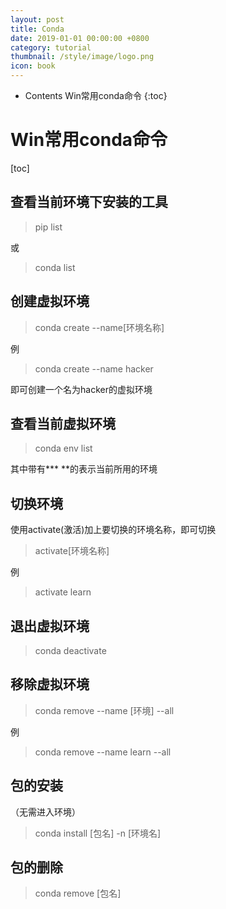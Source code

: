 ```yaml
---
layout: post
title: Conda
date: 2019-01-01 00:00:00 +0800
category: tutorial
thumbnail: /style/image/logo.png
icon: book
---
```


* Contents 
Win常用conda命令
{:toc}


# Win常用conda命令

[toc]

## 查看当前环境下安装的工具

> pip list

或

> conda list



## 创建虚拟环境

> conda create --name[环境名称]

例

> conda create --name hacker

即可创建一个名为hacker的虚拟环境

## 查看当前虚拟环境

> conda env list

其中带有*** **的表示当前所用的环境

## 切换环境

使用activate(激活)加上要切换的环境名称，即可切换

> activate[环境名称]

例

> activate learn 



## 退出虚拟环境

> conda deactivate



## 移除虚拟环境

> conda remove --name [环境] --all

例

> conda remove --name learn --all



## 包的安装

（无需进入环境）

> conda install [包名] -n [环境名]

## 包的删除

> conda remove [包名]











